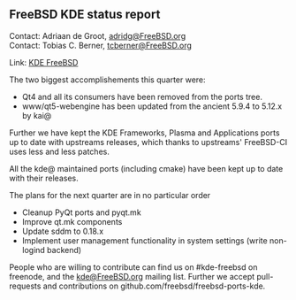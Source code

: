 ## FreeBSD KDE status report ##

Contact: Adriaan de Groot, <adridg@FreeBSD.org>  
Contact: Tobias C. Berner, <tcberner@FreeBSD.org>  

Link:	 [KDE FreeBSD](https://freebsd.kde.org/)  

The two biggest accomplishements this quarter were:
* Qt4 and all its consumers have been removed from the ports tree.
* www/qt5-webengine has been updated from the ancient 5.9.4 to 5.12.x by kai@

Further we have kept the KDE Frameworks, Plasma and Applications
ports up to date with upstreams releases, which thanks to upstreams'
FreeBSD-CI uses less and less patches.

All the kde@ maintained ports (including cmake) have been kept up
to date with their releases.

The plans for the next quarter are in no particular order
* Cleanup PyQt ports and pyqt.mk
* Improve qt.mk components
* Update sddm to 0.18.x
* Implement user management functionality in system settings (write
  non-logind backend)

People who are willing to contribute can find us on #kde-freebsd
on freenode, and the kde@FreeBSD.org mailing list. Further we accept
pull-requests and contributions on github.com/freebsd/freebsd-ports-kde.
